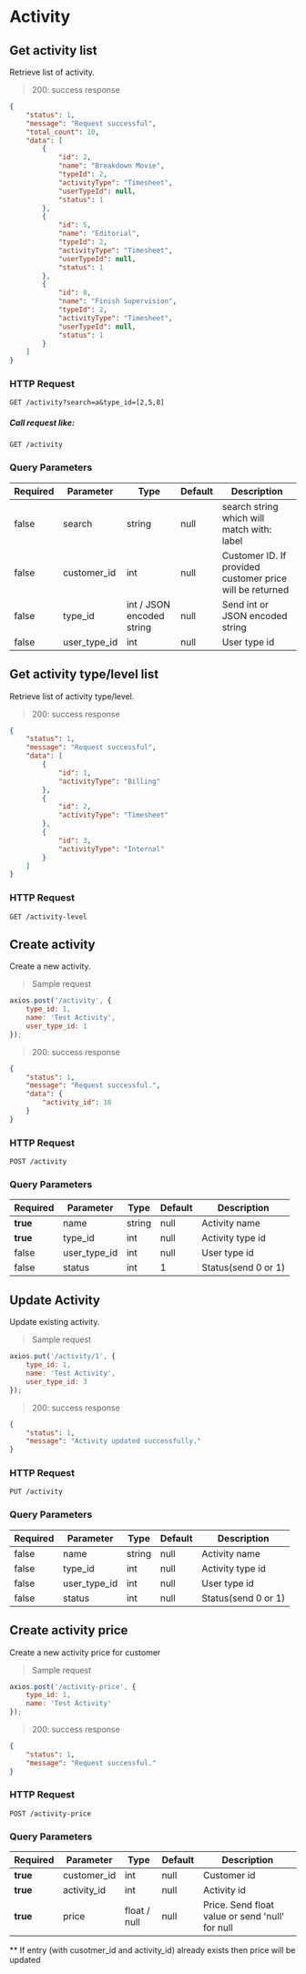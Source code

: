# Activity





## Get activity list

Retrieve list of activity.

> 200: success response

```json
{
    "status": 1,
    "message": "Request successful",
    "total_count": 10,
    "data": [
        {
            "id": 2,
            "name": "Breakdown Movie",
            "typeId": 2,
            "activityType": "Timesheet",
            "userTypeId": null,
            "status": 1
        },
        {
            "id": 5,
            "name": "Editorial",
            "typeId": 2,
            "activityType": "Timesheet",
            "userTypeId": null,
            "status": 1
        },
        {
            "id": 8,
            "name": "Finish Supervision",
            "typeId": 2,
            "activityType": "Timesheet",
            "userTypeId": null,
            "status": 1
        }
    ]
}
```

### HTTP Request

`GET /activity?search=a&type_id=[2,5,8]`

##### Call request like:

`GET /activity`

### Query Parameters

Required | Parameter | Type | Default | Description
-------- | --------- | ---- | ------- | -----------
false | search | string | null | search string which will match with: label
false | customer_id | int | null | Customer ID. If provided customer price will be returned
false | type_id | int / JSON encoded string | null | Send int or JSON encoded string
false | user_type_id | int | null | User type id




## Get activity type/level list

Retrieve list of activity type/level.

> 200: success response

```json
{
    "status": 1,
    "message": "Request successful",
    "data": [
        {
            "id": 1,
            "activityType": "Billing"
        },
        {
            "id": 2,
            "activityType": "Timesheet"
        },
        {
            "id": 3,
            "activityType": "Internal"
        }
    ]
}
```

### HTTP Request

`GET /activity-level`





## Create activity

Create a new activity.

> Sample request

```javascript
axios.post('/activity', {
    type_id: 1,
    name: 'Test Activity',
    user_type_id: 1
});
```

> 200: success response

```json
{
    "status": 1,
    "message": "Request successful.",
    "data": {
        "activity_id": 18
    }
}
```

### HTTP Request

`POST /activity`

### Query Parameters

Required | Parameter | Type | Default | Description
-------- | --------- | ---- | ------- | -----------
**true** | name | string | null | Activity name
**true** | type_id | int | null | Activity type id
false | user_type_id | int | null | User type id
false | status | int | 1 | Status(send 0 or 1)


## Update Activity

Update existing activity.


> Sample request

```javascript
axios.put('/activity/1', {
    type_id: 1,
    name: 'Test Activity',
    user_type_id: 3
});
```

> 200: success response

```json
{
    "status": 1,
    "message": "Activity updated successfully."
}
```

### HTTP Request

`PUT /activity`

### Query Parameters

Required | Parameter | Type | Default | Description
-------- | --------- | ---- | ------- | -----------
false | name | string | null | Activity name
false | type_id | int | null | Activity type id
false | user_type_id | int | null | User type id
false | status | int | null | Status(send 0 or 1)


## Create activity price

Create a new activity price for customer

> Sample request

```javascript
axios.post('/activity-price', {
    type_id: 1,
    name: 'Test Activity'
});
```

> 200: success response

```json
{
    "status": 1,
    "message": "Request successful."
}
```

### HTTP Request

`POST /activity-price`

### Query Parameters

Required | Parameter | Type | Default | Description
-------- | --------- | ---- | ------- | -----------
**true** | customer_id | int | null | Customer id
**true** | activity_id | int | null | Activity id
**true** | price | float / null | null | Price. Send float value or send 'null' for null

** If entry (with cusotmer_id and activity_id) already exists then price will be updated
